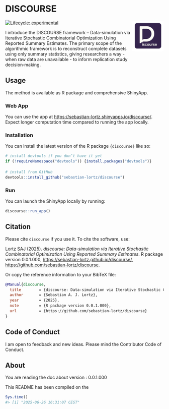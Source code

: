
<!-- README.md is generated from README.Rmd. Please edit that file -->

# DISCOURSE

<!-- badges: start -->

[![Lifecycle:
experimental](https://img.shields.io/badge/lifecycle-experimental-orange.svg)](https://lifecycle.r-lib.org/articles/stages.html#experimental)
<a href="https://sebastian-lortz.github.io/discourse/"><img src="man/figures/logo-comp.png" align="right" height="100" alt="DISCOURSE package logo"/></a>
<!-- badges: end -->

I introduce the DISCOURSE framework – Data-simulation via Iterative
Stochastic Combinatorial Optimization Using Reported Summary Estimates.
The primary scope of the algorithmic framework is to reconstruct
complete datasets using only summary statistics, giving researchers a
way - when raw data are unavailable - to inform replication study
decision‑making.

## Usage

The method is available as R package and comprehensive ShinyApp.

### Web App

You can use the app at
<https://sebastian-lortz.shinyapps.io/discourse/>. Expect longer
computation time compared to running the app locally.

### Installation

You can install the latest version of the R package `{discourse}` like
so:

``` r
# install devtools if you don’t have it yet
if (!requireNamespace("devtools")) {install.packages("devtools")}

# install from GitHub
devtools::install_github("sebastian-lortz/discourse")
```

### Run

You can launch the ShinyApp locally by running:

``` r
discourse::run_app()
```

## Citation

Please cite `discourse` if you use it. To cite the software, use:

Lortz SAJ (2025). *discourse: Data-simulation via Iterative Stochastic
Combinatorial Optimization Using Reported Summary Estimates*. R package
version 0.0.1.000, <https://sebastian-lortz.github.io/discourse/>,
<https://github.com/sebastian-lortz/discourse>.

Or copy the reference information to your BibTeX file:

``` bibtex
@Manual{discourse,
  title        = {discourse: Data‐simulation via Iterative Stochastic Combinatorial Optimization Using Reported Summary Estimates},
  author       = {Sebastian A. J. Lortz},
  year         = {2025},
  note         = {R package version 0.0.1.000},
  url          = {https://github.com/sebastian-lortz/discourse}
}
```

## Code of Conduct

I am open to feedback and new ideas. Please mind the Contributor Code of
Conduct.

## About

You are reading the doc about version : 0.0.1.000

This README has been compiled on the

``` r
Sys.time()
#> [1] "2025-06-26 16:31:07 CEST"
```
